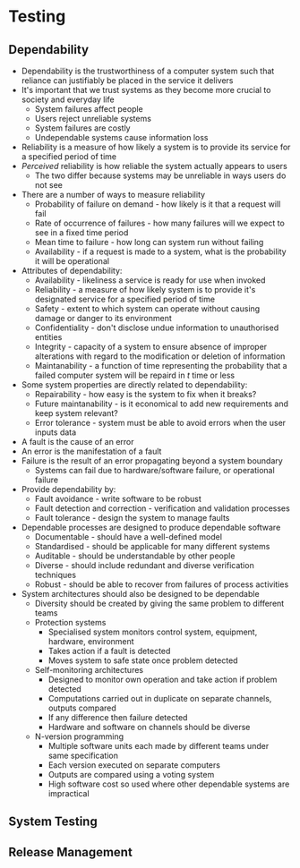 # Testing

## Dependability

- Dependability is the trustworthiness of a computer system such that reliance can justifiably be placed in the service it delivers
- It's important that we trust systems as they become more crucial to society and everyday life
  - System failures affect people
  - Users reject unreliable systems
  - System failures are costly
  - Undependable systems cause information loss
- Reliability is a measure of how likely a system is to provide its service for a specified period of time
- _Perceived_ reliability is how reliable the system actually appears to users
  - The two differ because systems may be unreliable in ways users do not see
- There are a number of ways to measure reliability
  - Probability of failure on demand - how likely is it that a request will fail
  - Rate of occurrence of failures - how many failures will we expect to see in a fixed time period
  - Mean time to failure - how long can system run without failing
  - Availability - if a request is made to a system, what is the probability it will be operational
- Attributes of dependability:
  - Availability - likeliness a service is ready for use when invoked
  - Reliability - a measure of how likely system is to provide it's designated service for a specified period of time
  - Safety - extent to which system can operate without causing damage or danger to its environment
  - Confidentiality - don't disclose undue information to unauthorised entities
  - Integrity - capacity of a system to ensure absence of improper alterations with regard to the modification or deletion of information
  - Maintanability - a function of time representing the probability that a failed computer system will be repaird in $t$ time or less
- Some system properties are directly related to dependability:
  - Repairability - how easy is the system to fix when it breaks?
  - Future maintanability - is it economical to add new requirements and keep system relevant?
  - Error tolerance - system must be able to avoid errors when the user inputs data
- A fault is the cause of an error
- An error is the manifestation of a fault
- Failure is the result of an error propagating beyond a system boundary
  - Systems can fail due to hardware/software failure, or operational failure
- Provide dependability by:
  - Fault avoidance - write software to be robust
  - Fault detection and correction - verification and validation processes
  - Fault tolerance - design the system to manage faults
- Dependable processes are designed to produce dependable software
  - Documentable - should have a well-defined model
  - Standardised - should be applicable for many different systems
  - Auditable - should be understandable by other people
  - Diverse - should include redundant and diverse verification techniques
  - Robust - should be able to recover from failures of process activities
- System architectures should also be designed to be dependable
  - Diversity should be created by giving the same problem to different teams
  - Protection systems
    - Specialised system monitors control system, equipment, hardware, environment
    - Takes action if a fault is detected
    - Moves system to safe state once problem detected
  - Self-monitoring architectures
    - Designed to monitor own operation and take action if problem detected
    - Computations carried out in duplicate on separate channels, outputs compared
    - If any difference then failure detected
    - Hardware and software on channels should be diverse
  - N-version programming
    - Multiple software units each made by different teams under same specification
    - Each version executed on separate computers
    - Outputs are compared using a voting system
    - High software cost so used where other dependable systems are impractical

## System Testing

## Release Management
